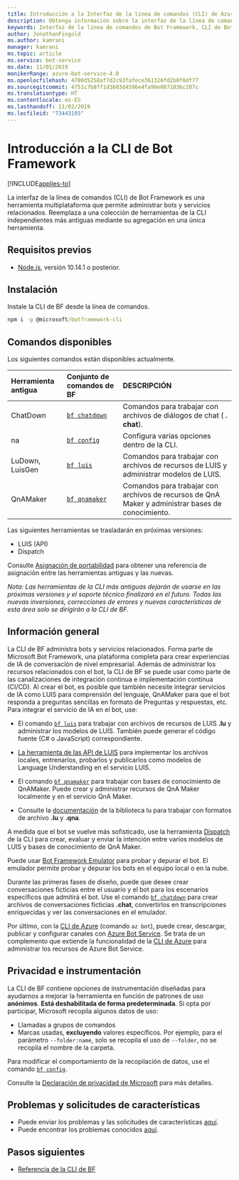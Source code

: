 ```yaml
---
title: Introducción a la Interfaz de la línea de comandos (CLI) de Azure Bot Framework | Microsoft Docs
description: Obtenga información sobre la interfaz de la línea de comandos (CLI) de Bot Framework.
keywords: Interfaz de la línea de comandos de Bot Framework, CLI de Bot Framework
author: JonathanFingold
ms.author: kamrani
manager: kamrani
ms.topic: article
ms.service: bot-service
ms.date: 11/01/2019
monikerRange: azure-bot-service-4.0
ms.openlocfilehash: 4780d5258af7d2c93fafece361326fd2b0f8df77
ms.sourcegitcommit: 4751c7b8ff1d3603d4596e4fa99e0071036c207c
ms.translationtype: HT
ms.contentlocale: es-ES
ms.lasthandoff: 11/02/2019
ms.locfileid: "73443193"
---
```

<!--TODO:
- [?] Add to TOC: Reference/Bot Framework CLI/Reference
- [?] Add other topics to the same node for each of the command groups
-->
# <a name="bot-framework-cli-overview"></a>Introducción a la CLI de Bot Framework

[!INCLUDE[applies-to](../includes/applies-to.md)]

La interfaz de la línea de comandos (CLI) de Bot Framework es una herramienta multiplataforma que permite administrar bots y servicios relacionados. Reemplaza a una colección de herramientas de la CLI independientes más antiguas mediante su agregación en una única herramienta. 

## <a name="prerequisites"></a>Requisitos previos

* [Node.js](https://nodejs.org/), versión 10.14.1 o posterior.

## <a name="installation"></a>Instalación

Instale la CLI de BF desde la línea de comandos.

~~~cmd
npm i -g @microsoft/botframework-cli
~~~

## <a name="available-commands"></a>Comandos disponibles

Los siguientes comandos están disponibles actualmente.

| Herramienta antigua | Conjunto de comandos de BF | DESCRIPCIÓN |
| :--- | :--- | :--- |
| ChatDown | [`bf chatdown`](bf-cli-reference.md#bf-chatdown) | Comandos para trabajar con archivos de diálogos de chat ( **. chat**). |
| na | [`bf config`](bf-cli-reference.md#bf-config) | Configura varias opciones dentro de la CLI. |
| LuDown, LuisGen | [`bf luis`](bf-cli-reference.md#bf-luis) | Comandos para trabajar con archivos de recursos de LUIS y administrar modelos de LUIS. |
| QnAMaker | [`bf qnamaker`](bf-cli-reference.md#bf-qnamaker) | Comandos para trabajar con archivos de recursos de QnA Maker y administrar bases de conocimiento. |

Las siguientes herramientas se trasladarán en próximas versiones:
- LUIS (API)
- Dispatch

Consulte [Asignación de portabilidad](https://github.com/microsoft/botframework-cli/blob/master/PortingMap.md) para obtener una referencia de asignación entre las herramientas antiguas y las nuevas.

_Nota: Las herramientas de la CLI más antiguas dejarán de usarse en las próximas versiones y el soporte técnico finalizará en el futuro. Todas las nuevas inversiones, correcciones de errores y nuevas características de esta área solo se dirigirán a la CLI de BF._

## <a name="overview"></a>Información general

La CLI de BF administra bots y servicios relacionados. Forma parte de Microsoft Bot Framework, una plataforma completa para crear experiencias de IA de conversación de nivel empresarial. Además de administrar los recursos relacionados con el bot, la CLI de BF se puede usar como parte de las canalizaciones de integración continua e implementación continua (CI/CD). Al crear el bot, es posible que también necesite integrar servicios de IA como LUIS para comprensión del lenguaje, QnAMaker para que el bot responda a preguntas sencillas en formato de Preguntas y respuestas, etc. Para integrar el servicio de IA en el bot, use:

* El comando [`bf luis`](bf-cli-reference.md#bf-luis) para trabajar con archivos de recursos de LUIS **.lu** y administrar los modelos de LUIS. También puede generar el código fuente (C# o JavaScript) correspondiente.
* [La herramienta de las API de LUIS](https://github.com/microsoft/botbuilder-tools/tree/master/packages/LUIS/readme.md) para implementar los archivos locales, entrenarlos, probarlos y publicarlos como modelos de Language Understanding en el servicio LUIS.
* El comando [`bf qnamaker`](bf-cli-reference.md#bf-qnamaker) para trabajar con bases de conocimiento de QnAMaker. Puede crear y administrar recursos de QnA Maker localmente y en el servicio QnA Maker.

* Consulte la [documentación](https://github.com/microsoft/botframework-cli/tree/master/packages/lu/README.md) de la biblioteca lu para trabajar con formatos de archivo **.lu** y **.qna**.

A medida que el bot se vuelve más sofisticado, use la herramienta [Dispatch](https://github.com/Microsoft/botbuilder-tools/tree/master/packages/Dispatch) de la CLI para crear, evaluar y enviar la intención entre varios modelos de LUIS y bases de conocimiento de QnA Maker.

Puede usar [Bot Framework Emulator](https://github.com/Microsoft/BotFramework-Emulator/releases) para probar y depurar el bot. El emulador permite probar y depurar los bots en el equipo local o en la nube.

Durante las primeras fases de diseño, puede que desee crear conversaciones ficticias entre el usuario y el bot para los escenarios específicos que admitirá el bot. Use el comando [`bf chatdown`](bf-cli-reference.md#bf-chatdown) para crear archivos de conversaciones ficticias **.chat**, convertirlos en transcripciones enriquecidas y ver las conversaciones en el emulador.

Por último, con la [CLI de Azure](https://github.com/microsoft/botframework-cli/blob/master/AzureCli.md) (comando `az bot`), puede crear, descargar, publicar y configurar canales con [Azure Bot Service](https://azure.microsoft.com/services/bot-service/). Se trata de un complemento que extiende la funcionalidad de la [CLI de Azure](https://docs.microsoft.com/cli/azure/install-azure-cli?view=azure-cli-latest) para administrar los recursos de Azure Bot Service.

## <a name="privacy-and-instrumentation"></a>Privacidad e instrumentación
La CLI de BF contiene opciones de instrumentación diseñadas para ayudarnos a mejorar la herramienta en función de patrones de uso **anónimos**. __Está deshabilitada de forma predeterminada__. Si opta por participar, Microsoft recopila algunos datos de uso:

* Llamadas a grupos de comandos
* Marcas usadas, **excluyendo** valores específicos. Por ejemplo, para el parámetro `--folder:name`, solo se recopila el uso de `--folder`, no se recopila el nombre de la carpeta.

Para modificar el comportamiento de la recopilación de datos, use el comando [`bf config`](bf-cli-reference.md#bf-config).

Consulte la [Declaración de privacidad de Microsoft](https://privacy.microsoft.com/privacystatement) para más detalles.  

## <a name="issues-and-feature-requests"></a>Problemas y solicitudes de características
- Puede enviar los problemas y las solicitudes de características [aquí](https://github.com/microsoft/botframework-cli/issues).
- Puede encontrar los problemas conocidos [aquí](https://github.com/microsoft/botframework-cli/labels/known-issues).

## <a name="next-steps"></a>Pasos siguientes
- [Referencia de la CLI de BF](bf-cli-reference.md)
